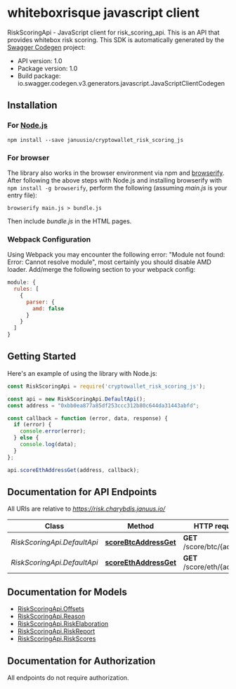# whiteboxrisque javascript client

RiskScoringApi - JavaScript client for risk_scoring_api.
This is an API that provides whitebox risk scoring.
This SDK is automatically generated by the [Swagger Codegen](https://github.com/swagger-api/swagger-codegen) project:

- API version: 1.0
- Package version: 1.0
- Build package: io.swagger.codegen.v3.generators.javascript.JavaScriptClientCodegen

## Installation

### For [Node.js](https://nodejs.org/)

```shell
npm install --save januusio/cryptowallet_risk_scoring_js
```

### For browser

The library also works in the browser environment via npm and [browserify](http://browserify.org/). After following
the above steps with Node.js and installing browserify with `npm install -g browserify`,
perform the following (assuming *main.js* is your entry file):

```shell
browserify main.js > bundle.js
```

Then include *bundle.js* in the HTML pages.

### Webpack Configuration

Using Webpack you may encounter the following error: "Module not found: Error:
Cannot resolve module", most certainly you should disable AMD loader. Add/merge
the following section to your webpack config:

```javascript
module: {
  rules: [
    {
      parser: {
        amd: false
      }
    }
  ]
}
```

## Getting Started

Here's an example of using the library with Node.js:

```javascript
const RiskScoringApi = require('cryptowallet_risk_scoring_js');

const api = new RiskScoringApi.DefaultApi();
const address = "0xbb0ea877a85df253ccc312b80c644da31443abfd";

const callback = function (error, data, response) {
  if (error) {
    console.error(error);
  } else {
    console.log(data);
  }
};

api.scoreEthAddressGet(address, callback);
```

## Documentation for API Endpoints

All URIs are relative to *https://risk.charybdis.januus.io/*

Class | Method | HTTP request | Description
------------ | ------------- | ------------- | -------------
*RiskScoringApi.DefaultApi* | [**scoreBtcAddressGet**](docs/DefaultApi.md#scoreBtcAddressGet) | **GET** /score/btc/{address} | 
*RiskScoringApi.DefaultApi* | [**scoreEthAddressGet**](docs/DefaultApi.md#scoreEthAddressGet) | **GET** /score/eth/{address} | 

## Documentation for Models

 - [RiskScoringApi.Offsets](docs/Offsets.md)
 - [RiskScoringApi.Reason](docs/Reason.md)
 - [RiskScoringApi.RiskElaboration](docs/RiskElaboration.md)
 - [RiskScoringApi.RiskReport](docs/RiskReport.md)
 - [RiskScoringApi.RiskScores](docs/RiskScores.md)

## Documentation for Authorization

 All endpoints do not require authorization.

